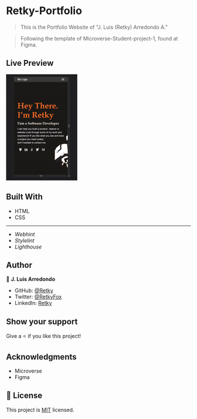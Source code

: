# Retky-Portfolio

> This is the Portfolio Website of "J. Luis (Retky) Arredondo A."

> Following the template of Microverse-Student-project-1, found at Figma.

## Live Preview
[![Preview](img\Preview.gif)](https://retky.github.io/Retky-Portfolio/)

## Built With

- HTML
- CSS

---

- *Webhint*
- *Stylelint*
- *Lighthouse*

## Author

👤 **J. Luis Arredondo**

- GitHub: [@Retky](https://github.com/Retky "J. Luis Arredondo GitHub")
- Twitter: [@RetkyFox](https://twitter.com/retkyFox "J. Luis Arredondo Twitter")
- LinkedIn: [Retky](https://www.linkedin.com/in/Retky "J. Luis Arredondo LinkedIn")

## Show your support

Give a ⭐️ if you like this project!

## Acknowledgments

- Microverse
- Figma

## 📝 License

This project is [MIT](./MIT.md) licensed.
